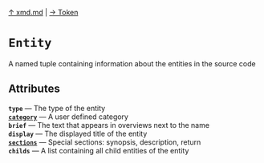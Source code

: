 [&#8593; xmd.md](xmd.md) | [&#8594; Token](xmd--token.md)
# `Entity`

A named tuple containing information about the entities in the source code


## Attributes
**`type`** &#8213; The type of the entity  
**[`category`](xmd--entity--category.md#category)** &#8213; A user defined category  
**`brief`** &#8213; The text that appears in overviews next to the name  
**`display`** &#8213; The displayed title of the entity  
**[`sections`](xmd--entity--sections.md#sections)** &#8213; Special sections: synopsis, description, return  
**`childs`** &#8213; A list containing all child entities of the entity  
